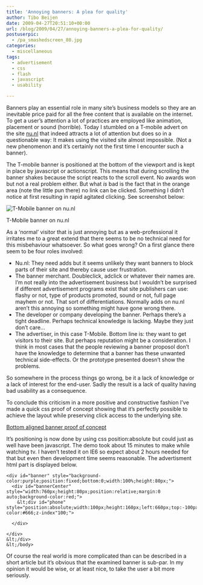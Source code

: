 ```yaml
---
title: 'Annoying banners: A plea for quality'
author: Tibo Beijen
date: 2009-04-27T20:51:10+00:00
url: /blog/2009/04/27/annoying-banners-a-plea-for-quality/
postuserpic:
  - /pa_smashedscreen_80.jpg
categories:
  - miscellaneous
tags:
  - advertisement
  - css
  - flash
  - javascript
  - usability

---
```

Banners play an essential role in many site&#8217;s business models so they are an inevitable price paid for all the free content that is available on the internet. To get a user&#8217;s attention a lot of practices are employed like animation, placement or sound (horrible). Today I stumbled on a T-mobile advert on the site [nu.nl][1] that indeed attracts a lot of attention but does so in a questionable way: It makes using the visited site almost impossible. (Not a new phenomenon and it&#8217;s certainly not the first time I encounter such a banner). 

The T-mobile banner is positioned at the bottom of the viewport and is kept in place by javascript or actionscript. This means that during scrolling the banner shakes because the script reacts to the scroll event. No awards won but not a real problem either. But what _is_ bad is the fact that in the orange area (note the little pun there) no link can be clicked. Something I didn&#8217;t notice at first resulting in rapid agitated clicking. See screenshot below:

<div id="attachment_335" style="width: 510px" class="wp-caption aligncenter">
  <img src="/media/wp-content/uploads/2009/04/tmobile_add_scaled_text.jpg" alt="T-Mobile banner on nu.nl" title="tmobile_add_scaled_text"   class="size-full wp-image-335" srcset="http://www.dev.tibobeijen.nl/blog/wp-content/uploads/2009/04/tmobile_add_scaled_text.jpg 500w, http://www.dev.tibobeijen.nl/blog/wp-content/uploads/2009/04/tmobile_add_scaled_text-300x190.jpg 300w" sizes="(max-width: 500px) 100vw, 500px" />
  
  <p class="wp-caption-text">
    T-Mobile banner on nu.nl
  </p>
</div>

As a &#8216;normal&#8217; visitor that is just annoying but as a web-professional it irritates me to a great extend that there seems to be no technical need for this misbehaviour whatsoever. So what goes wrong? On a first glance there seem to be four roles involved:

  * Nu.nl: They need adds but it seems unlikely they want banners to block parts of their site and thereby cause user frustration.
  * The banner merchant. Doubleclick, adclick or whatever their names are. I&#8217;m not really into the advertisement business but I wouldn&#8217;t be surprised if different advertisement programs exist that site publishers can use: flashy or not, type of products promoted, sound or not, full page mayhem or not. That sort of differentiations. Normally adds on nu.nl aren&#8217;t this annoying so something might have gone wrong there.
  * The developer or company developing the banner. Perhaps there&#8217;s a tight deadline. Perhaps technical knowledge is lacking. Maybe they just don&#8217;t care&#8230;
  * The advertiser, in this case T-Mobile. Bottom line is: they want to get visitors to their site. But perhaps reputation might be a consideration. I think in most cases that the people reviewing a banner proposol don&#8217;t have the knowledge to determine that a banner has these unwanted technical side-effects. Or the prototype presented doesn&#8217;t show the problems.

So somewhere in the process things go wrong, be it a lack of knowledge or a lack of interest for the end-user. Sadly the result is a lack of quality having bad usability as a consequence.

To conclude this criticism in a more positive and constructive fashion I&#8217;ve made a quick css proof of concept showing that it&#8217;s perfectly possible to achieve the layout while preserving click access to the underlying site. 

[Bottom aligned banner proof of concept][2]

It&#8217;s positioning is now done by using css position:absolute but could just as well have been javascript. The demo took about 15 minutes to make while watching tv. I haven&#8217;t tested it on IE6 so expect about 2 hours needed for that but even then development time seems reasonable. The advertisment html part is displayed below.

    <div id="banner" style="background-color:purple;position:fixed;bottom:0;width:100%;height:80px;">
      <div id="bannerCenter" style="width:760px;height:80px;position:relative;margin:0 auto;background-color:red;">
        &lt;div id="phone" style="position:absolute;width:100px;height:160px;left:660px;top:-100px;background-color:#666;z-index"100;">
        		
      </div>
      	
    </div>
    &lt;/div>
    &lt;/body>
    

Of course the real world is more complicated than can be described in a short article but it&#8217;s obvious that the examined banner is sub-par. In my opinion it would be wise, or at least nice, to take the user a bit more seriously.

 [1]: http://www.nu.nl/internet/1955631/worm-conficker-wordt-geleidelijk-actief.html
 [2]: /static/less_annoying_banner/